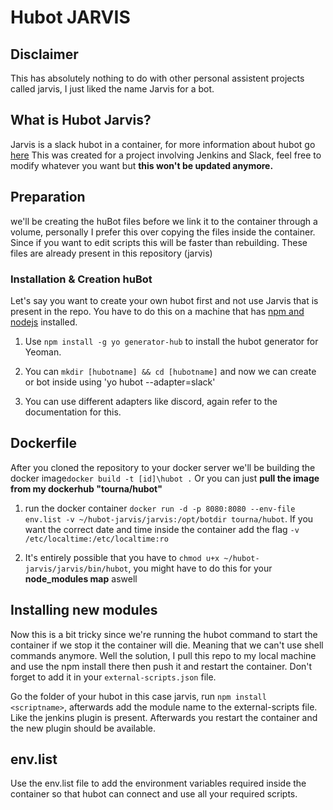 # Hubot JARVIS

## Disclaimer
This has absolutely nothing to do with other personal assistent projects called jarvis, I just liked the name Jarvis for a bot.

## What is Hubot Jarvis?
Jarvis is a slack hubot in a container, for more information about hubot go [here](hubot.github.com)
This was created for a project involving Jenkins and Slack, feel free to modify whatever you want but **this won't be updated anymore.**

## Preparation
we'll be creating the huBot files before we link it to the container through a volume, personally I prefer this over copying the files inside the container. 
Since if you want to edit scripts this will be faster than rebuilding. 
These files are already present in this repository (jarvis)


### Installation & Creation huBot
Let's say you want to create your own hubot first and not use Jarvis that is present in the repo.
You have to do this on a machine that has [npm and nodejs](https://nodejs.org/en/download/) installed.

1. Use `npm install -g yo generator-hub` to install the hubot generator for Yeoman.

2. You can `mkdir [hubotname] && cd [hubotname]` and now we can create or bot inside using 'yo hubot --adapter=slack'

3. You can use different adapters like discord, again refer to the documentation for this.

## Dockerfile
After you cloned the repository to your docker server we'll be building the docker image`docker build -t [id]\hubot .` 
Or you can just **pull the image from my dockerhub "tourna/hubot"**

1. run the docker container `docker run -d -p 8080:8080 --env-file env.list -v ~/hubot-jarvis/jarvis:/opt/botdir tourna/hubot`. If you want the correct date and time inside the container add the flag `-v /etc/localtime:/etc/localtime:ro`

2. It's entirely possible that you have to `chmod u+x ~/hubot-jarvis/jarvis/bin/hubot`, you might have to do this for your **node_modules map** aswell



## Installing new modules
Now this is a bit tricky since we're running the hubot command to start the container if we stop it the container will die. Meaning that we can't use shell commands anymore.
Well the solution, I pull this repo to my local machine and use the npm install <PLUGINHERE> there then push it and restart the container.
Don't forget to add it in your `external-scripts.json` file.

Go the folder of your hubot in this case jarvis, run `npm install <scriptname>`, afterwards add the module name to the external-scripts file. Like the jenkins plugin is present.
Afterwards you restart the container and the new plugin should be available.

## env.list
Use the env.list file to add the environment variables required inside the container so that hubot can connect and use all your required scripts.
